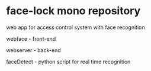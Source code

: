# face-lock mono repository

web app for access control system with face recognition

webface - front-end

webserver - back-end

faceDetect - python script for real time recognition
